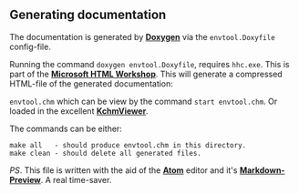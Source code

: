 ## Generating documentation

The documentation is generated by **[Doxygen](http://www.stack.nl/~dimitri/doxygen/index.html)**
via the `envtool.Doxyfile` config-file.

Running the command `doxygen envtool.Doxyfile`, requires `hhc.exe`.
This is part of the **[Microsoft HTML Workshop](https://www.microsoft.com/en-us/download/details.aspx?id=21138)**.
This will generate a compressed HTML-file of the generated documentation:

`envtool.chm` which can be view by the command `start envtool.chm`. Or loaded in the
excellent **[KchmViewer](http://www.ulduzsoft.com/linux/kchmviewer/getting-kchmviewer/)**.

The commands can be either:
```
make all   - should produce envtool.chm in this directory.
make clean - should delete all generated files.
```

*PS*. This file is written with the aid of the **[Atom](https://atom.io/)**
editor and it's **[Markdown-Preview](https://atom.io/packages/markdown-preview)**.
A real time-saver.
